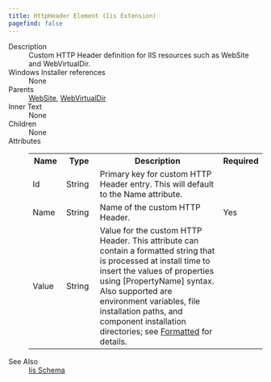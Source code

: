 ```yaml
---
title: HttpHeader Element (Iis Extension)
pagefind: false
---
```

<dl>
  <dt>Description</dt>
  <dd>Custom HTTP Header definition for IIS resources such as WebSite and WebVirtualDir.</dd>
  <dt>Windows Installer references</dt>
  <dd>None</dd>
  <dt>Parents</dt>
  <dd>
    <a href="../../iis/website" class="extension">WebSite</a>, <a href="../../iis/webvirtualdir" class="extension">WebVirtualDir</a></dd>
  <dt>Inner Text</dt>
  <dd>None</dd>
  <dt>Children</dt>
  <dd>None</dd>
  <dt>Attributes</dt>
  <dd>
    <table cellspacing="0" cellpadding="0" class="schema">
      <tr>
        <th width="15%">Name</th>
        <th width="15%">Type</th>
        <th width="65%">Description</th>
        <th width="15%">Required</th>
      </tr>
      <tr>
        <td>Id</td>
        <td>String</td>
        <td>Primary key for custom HTTP Header entry.  This will default to the Name attribute.</td>
        <td>&nbsp;</td>
      </tr>
      <tr>
        <td>Name</td>
        <td>String</td>
        <td>Name of the custom HTTP Header.</td>
        <td>Yes</td>
      </tr>
      <tr>
        <td>Value</td>
        <td>String</td>
        <td>Value for the custom HTTP Header. This attribute can contain a formatted string that is processed at install time to insert the values of properties using [PropertyName] syntax. Also supported are environment variables, file installation paths, and component installation directories; see <a href="http://msdn.microsoft.com/library/aa368609.aspx" target="_blank" xmlns="http://schemas.microsoft.com/wix/IIsExtension">Formatted</a> for details.</td>
        <td>&nbsp;</td>
      </tr>
    </table>
  </dd>
  <dt>See Also</dt>
  <dd>
    <a href="../">Iis Schema</a>
  </dd>
</dl>
